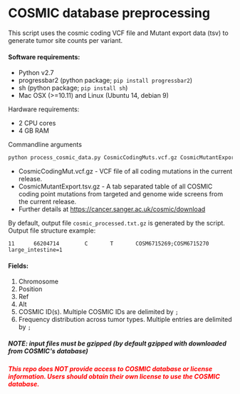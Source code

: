 # COSMIC database preprocessing
This script uses the cosmic coding VCF file and Mutant export data (tsv) to generate tumor site counts per variant.

#### Software requirements:
- Python v2.7
- progressbar2 (python package; `pip install progressbar2`)
- sh (python package; `pip install sh`)
- Mac OSX (>=10.11) and Linux (Ubuntu 14, debian 9)

Hardware requirements:
- 2 CPU cores
- 4 GB RAM

Commandline arguments
```bash
python process_cosmic_data.py CosmicCodingMuts.vcf.gz CosmicMutantExport.tsv.gz
```
- CosmicCodingMut.vcf.gz - VCF file of all coding mutations in the current release.
- CosmicMutantExport.tsv.gz - A tab separated table of all COSMIC coding point mutations from targeted and genome wide screens from the current release. 
- Further details at https://cancer.sanger.ac.uk/cosmic/download 

By default, output file `cosmic_processed.txt.gz` is generated by the script.
Output file structure example:
```
11      66204714        C       T       COSM6715269;COSM6715270 large_intestine=1
```

#### Fields:
1. Chromosome
2. Position
3. Ref
4. Alt
5. COSMIC ID(s). Multiple COSMIC IDs are delimited by `;`
6. Frequency distribution across tumor types. Multiple entries are delimited by `;`

##### _NOTE: input files must be gzipped (by default gzipped with downloaded from COSMIC's database)_

##### _<span style="color:red">This repo does **NOT** provide access to COSMIC database or license information. Users should obtain their own license to use the COSMIC database.</span>_ 
